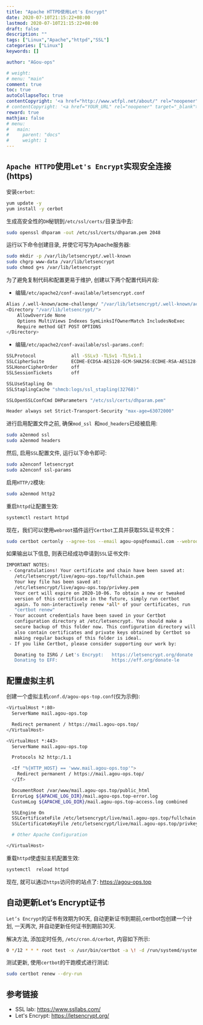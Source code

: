 ```yaml
---
title: "Apache HTTPD使用Let's Encrypt"
date: 2020-07-10T21:15:22+08:00
lastmod: 2020-07-10T21:15:22+08:00
draft: false
description: ""
tags: ["Linux","Apache","httpd","SSL"]
categories: ["Linux"]
keywords: []

author: "AGou-ops"

# weight:
# menu: "main"
comment: true
toc: true
autoCollapseToc: true
contentCopyright: '<a href="http://www.wtfpl.net/about/" rel="noopener" target="_blank">WTFPL v2</a>'
# contentCopyright: '<a href="YOUR_URL" rel="noopener" target="_blank">See origin</a>'
reward: true
mathjax: false
# menu:
#   main:
#     parent: "docs"
#     weight: 1
---
```


## `Apache HTTPD`使用`Let's Encrypt`实现安全连接(https)


安装`cerbot`:

```bash
yum update -y 
yum install -y cerbot
```

生成高安全性的`DH`秘钥到`/etc/ssl/certs/`目录当中去:

<!--more-->

```bash
sudo openssl dhparam -out /etc/ssl/certs/dhparam.pem 2048
```

运行以下命令创建目录, 并使它可写为Apache服务器:

```bash
sudo mkdir -p /var/lib/letsencrypt/.well-known
sudo chgrp www-data /var/lib/letsencrypt
sudo chmod g+s /var/lib/letsencrypt
```

为了避免复制代码和配置更易于维护, 创建以下两个配置代码片段:

* 编辑`/etc/apache2/conf-available/letsencrypt.conf`
```bash
Alias /.well-known/acme-challenge/ "/var/lib/letsencrypt/.well-known/acme-challenge/"
<Directory "/var/lib/letsencrypt/">
    AllowOverride None
    Options MultiViews Indexes SymLinksIfOwnerMatch IncludesNoExec
    Require method GET POST OPTIONS
</Directory>
```

* 编辑`/etc/apache2/conf-available/ssl-params.conf`:

```bash
SSLProtocol             all -SSLv3 -TLSv1 -TLSv1.1
SSLCipherSuite          ECDHE-ECDSA-AES128-GCM-SHA256:ECDHE-RSA-AES128-GCM-SHA256:ECDHE-ECDSA-AES256-GCM-SHA384:ECDHE-RSA-AES256-GCM-SHA384:ECDHE-ECDSA-CHACHA20-POLY1305:ECDHE-RSA-CHACHA20-POLY1305:DHE-RSA-AES128-GCM-SHA256:DHE-RSA-AES256-GCM-SHA384
SSLHonorCipherOrder     off
SSLSessionTickets       off

SSLUseStapling On
SSLStaplingCache "shmcb:logs/ssl_stapling(32768)"

SSLOpenSSLConfCmd DHParameters "/etc/ssl/certs/dhparam.pem" 

Header always set Strict-Transport-Security "max-age=63072000"

```

进行启用配置文件之前, 确保`mod_ssl `和`mod_headers`已经被启用:

```bash
sudo a2enmod ssl
sudo a2enmod headers
```

然后, 启用`SSL`配置文件, 运行以下命令即可:

```bash
sudo a2enconf letsencrypt
sudo a2enconf ssl-params
```

启用`HTTP/2`模块:

```bash
sudo a2enmod http2
```
重启`httpd`让配置生效:

```bash
systemctl restart httpd
```

现在，我们可以使用`webroot`插件运行`Certbot`工具并获取SSL证书文件：

```bash
sudo certbot certonly --agree-tos --email agou-ops@foxmail.com --webroot -w /var/lib/letsencrypt/ -d agou-ops.top -d www.agou-ops.top
```

如果输出以下信息, 则表已经成功申请到`SSL`证书文件:

```bash
IMPORTANT NOTES:
 - Congratulations! Your certificate and chain have been saved at:
   /etc/letsencrypt/live/agou-ops.top/fullchain.pem
   Your key file has been saved at:
   /etc/letsencrypt/live/agou-ops.top/privkey.pem
   Your cert will expire on 2020-10-06. To obtain a new or tweaked
   version of this certificate in the future, simply run certbot
   again. To non-interactively renew *all* of your certificates, run
   "certbot renew"
 - Your account credentials have been saved in your Certbot
   configuration directory at /etc/letsencrypt. You should make a
   secure backup of this folder now. This configuration directory will
   also contain certificates and private keys obtained by Certbot so
   making regular backups of this folder is ideal.
 - If you like Certbot, please consider supporting our work by:

   Donating to ISRG / Let's Encrypt:   https://letsencrypt.org/donate
   Donating to EFF:                    https://eff.org/donate-le
```

## 配置虚拟主机

创建一个虚拟主机`conf.d/agou-ops-top.conf`(仅为示例):

```bash
<VirtualHost *:80> 
  ServerName mail.agou-ops.top

  Redirect permanent / https://mail.agou-ops.top/
</VirtualHost>

<VirtualHost *:443>
  ServerName mail.agou-ops.top

  Protocols h2 http:/1.1

  <If "%{HTTP_HOST} == 'www.mail.agou-ops.top'">
    Redirect permanent / https://mail.agou-ops.top/
  </If>

  DocumentRoot /var/www/mail.agou-ops.top/public_html
  ErrorLog ${APACHE_LOG_DIR}/mail.agou-ops.top-error.log
  CustomLog ${APACHE_LOG_DIR}/mail.agou-ops.top-access.log combined

  SSLEngine On
  SSLCertificateFile /etc/letsencrypt/live/mail.agou-ops.top/fullchain.pem
  SSLCertificateKeyFile /etc/letsencrypt/live/mail.agou-ops.top/privkey.pem

  # Other Apache Configuration

</VirtualHost>

```

重载`httpd`使虚拟主机配置生效:

```bash
systemctl  reload httpd
```

现在, 就可以通过`https`访问你的站点了: https://agou-ops.top

## 自动更新Let’s Encrypt证书

`Let’s Encrypt`的证书有效期为90天, 自动更新证书到期前,certbot包创建一个计划, 一天两次, 并自动更新任何证书到期前30天.

解决方法, 添加定时任务, `/etc/cron.d/cerbot`, 内容如下所示:

```bash
0 */12 * * * root test -x /usr/bin/certbot -a \! -d /run/systemd/system && perl -e 'sleep int(rand(3600))' && certbot -q renew --renew-hook "systemctl reload apache2"
```

测试更新, 使用`certbot`的干跑模式进行测试:

```bash
sudo certbot renew --dry-run
```

## 参考链接

* SSL lab: https://www.ssllabs.com/
* Let's Encrypt: https://letsencrypt.org/
<!--more-->
